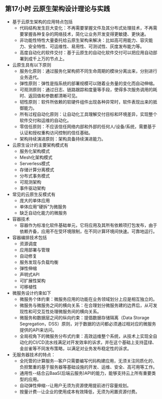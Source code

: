 ## 第17小时 云原生架构设计理论与实践
- 基于云原生架构的应用特点包括
	- 代码结构发生巨大变化：不再需要掌握文件及其分布式处理技术，不再需要掌握各种复杂的网络技术，简化让业务开发变得更敏捷、更快速。
	- 非功能性特性大量委托给云原生架构来解决：比如高可用能力、容灾能力、安全特性、可运维性、易用性、可测试性、灰度发布能力等。
	- 高度自动化的软件交付：基于云原生的自动化软件交付可以把应用自动部署到成千上万的节点上。
- 云原生具有以下原则
	- 服务化原则：通过服务化架构把不同生命周期的模块分离出来，分别进行业务迭代。
	- 弹性原则：弹性是指系统的部署规模可以随着业务量的变化而自动伸缩。
	- 可观测原则：通过日志、链路跟踪和度量等手段，使得多次服务调用的耗时、返回值和参数都清晰可见。
	- 韧性原则：软件所依赖的软硬件组件出现各种异常时，软件表现出来的抵御能力。
	- 所有过程自动化原则：让自动化工具理解交付目标和环境差异，实现整个软件交付和运维的自动化。
	- 零信任原则：不应该信任网络内部和外部的任何人/设备/系统，需要基于认证和授权重构访问控制的信任基础。
	- 架构持续演进原则：架构具备持续演进能力。
- 云原生设计的主要架构模式有
	- 服务化架构模式
	- Mesh化架构模式
	- Serverless模式
	- 存储计算分离模式
	- 分布式事务模式
	- 可观测架构
	- 事件驱动架构
- 常见的云原生反模式有
	- 庞大的单体应用
	- 单体应用“硬拆”为微服务
	- 缺乏自动化能力的微服务
- 容器技术
	- 容器作为标准化软件基础单元，它将应用及其所有依赖项打包发布，由于依赖齐备，应用不在受环境限制，在不同计算环境间快速。可靠地运行。
- 容器编排技术包括
	- 资源调度
	- 应用部署与管理
	- 自动修复
	- 服务发现与负载均衡
	- 弹性伸缩
	- 声明式API
	- 可扩展性架构
	- 可移植性
- 微服务设计约束如下
	- 微服务个体约束：微服务应用的功能在业务领域划分上应是相互独立的。
	- 微服务与微服务之间的横向关系：在合理划分微服务建的边界后，从可发现性和可交互性处理微服务间的横向关系。
	- 微服务和数据层之间的纵向约束：提倡数据存储隔离（Data Storage Segregation，DSS）原则，对于数据的访问都必须通过相对应的微服务提供的API来访问。
	- 全局视角下的微服务分布式约束：高效运维整个系统，从技术上实现全自动化的CI/CD流水线满足对开发效率的诉求，并在这个基础上支持蓝绿、金丝雀等不同发布策略，以满足对业务发布稳定性的诉求。
- 无服务器技术的特点：
	- 全托管的计算服务--客户只需要编写代码构建应用，无须关注同质化的、负担繁重的基于服务器等基础设施的开发、运维、安全、高可用等工作。
	- 通用性--结合云BaaS(后端云服务)API的能力，能够支持云上所有重要类型的应用。
	- 自动弹性伸缩--让用户无须为资源使用提前进行容量规划。
	- 按量计费--让企业的使用成本有效降低，无须为闲置资源付费。